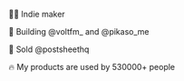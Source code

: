 👨‍💻 Indie maker

🚀 Building @voltfm_ and @pikaso_me

🚪 Sold @postsheethq

🔥 My products are used by 530000+ people
